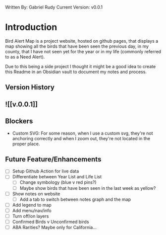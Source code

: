 Written By: Gabriel Rudy
Current Version: v0.0.1
# Introduction

Bird Alert Map is a project website, hosted on github pages, that displays a map showing all the birds that have been seen the previous day, in my county, that I have not seen yet for the year or in my life (commonly referred to as a Need Alert).  

Due to this being a side project I thought it might be a good idea to create this Readme in an Obsidian vault to document my notes and process.

## Version History
## ![[v.0.0.1]]

## Blockers

* Custom SVG: For some reason, when I use a custom svg, they're not anchoring correctly and when I zoom out, they're not located in the proper place.  

## Future Feature/Enhancements

* [ ]  Setup Github Action for live data
* [ ] Differentiate between Year List and Life List
	* [ ] Change symbology (blue v red pins?) 
	* [ ] Maybe show birds that have been seen in the last week as yellow?
* [ ] Show notes on website
	* [ ] Add a tab to switch between notes graph and the map
* [ ] Add legend to map
* [ ] Add menu/nav/info
* [ ] Turn off/on layers
* [ ] Confirmed Birds v Unconfirmed birds
* [ ] ABA Rarities?  Maybe only for California...